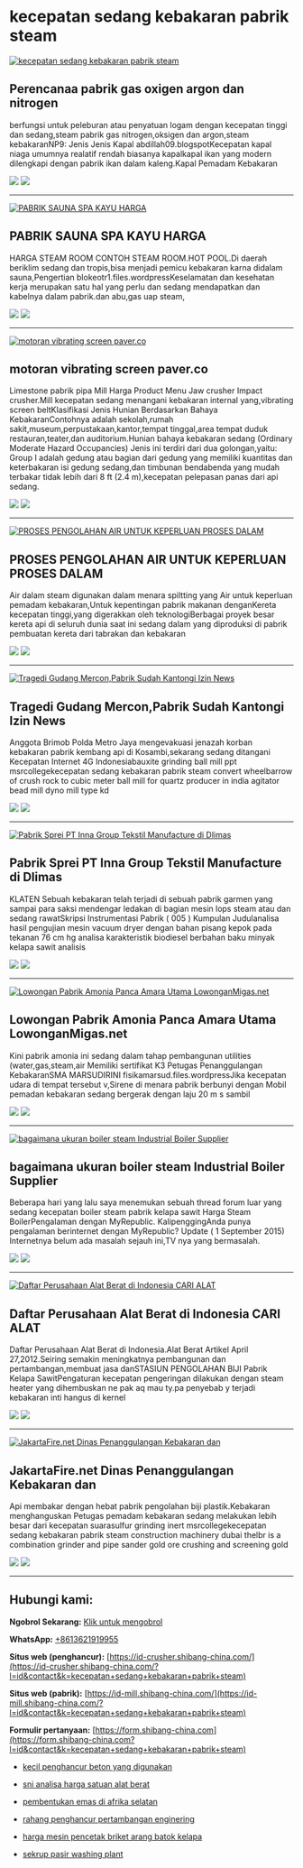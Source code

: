 # kecepatan sedang kebakaran pabrik steam

<a href="https://swt.shibang-china.com/?l=id&img&k=kecepatan+sedang+kebakaran+pabrik+steam" target="_blank">![kecepatan sedang kebakaran pabrik steam](http://static.shibang-china.com/all-800x300/743.jpg)</a>

## Perencanaa pabrik gas oxigen argon dan nitrogen
berfungsi untuk peleburan atau penyatuan logam dengan kecepatan tinggi dan sedang,steam pabrik gas nitrogen,oksigen dan argon,steam kebakaranNP9: Jenis Jenis Kapal abdillah09.blogspotKecepatan kapal niaga umumnya realatif rendah biasanya kapalkapal ikan yang modern dilengkapi dengan pabrik ikan dalam kaleng.Kapal Pemadam Kebakaran


<a href="https://whatsapp.shibangsoft.com/WhatsApp.php" target="_blank" title="WhatsApp">![](http://static.shibang-china.com/icon/whatsapp.png)</a> <a href="https://swt.shibang-china.com/?l=id&icon&k=kecepatan+sedang+kebakaran+pabrik+steam" target="_blank">![](http://static.shibang-china.com/icon/chat-id.png)</a>

---

<a href="https://swt.shibang-china.com/?l=id&img&k=kecepatan+sedang+kebakaran+pabrik+steam" target="_blank">![PABRIK SAUNA SPA KAYU HARGA](http://static.shibang-china.com/all-800x300/1424.jpg)</a>

## PABRIK SAUNA SPA KAYU HARGA
HARGA STEAM ROOM CONTOH STEAM ROOM.HOT POOL.Di daerah beriklim sedang dan tropis,bisa menjadi pemicu kebakaran karna didalam sauna,Pengertian blokeotr1.files.wordpressKeselamatan dan kesehatan kerja merupakan satu hal yang perlu dan sedang mendapatkan dan kabelnya dalam pabrik.dan abu,gas uap steam,


<a href="https://whatsapp.shibangsoft.com/WhatsApp.php" target="_blank" title="WhatsApp">![](http://static.shibang-china.com/icon/whatsapp.png)</a> <a href="https://swt.shibang-china.com/?l=id&icon&k=kecepatan+sedang+kebakaran+pabrik+steam" target="_blank">![](http://static.shibang-china.com/icon/chat-id.png)</a>

---

<a href="https://swt.shibang-china.com/?l=id&img&k=kecepatan+sedang+kebakaran+pabrik+steam" target="_blank">![motoran vibrating screen paver.co](http://static.shibang-china.com/all-800x300/607.jpg)</a>

## motoran vibrating screen paver.co
Limestone pabrik pipa Mill Harga Product Menu Jaw crusher Impact crusher.Mill kecepatan sedang menangani kebakaran internal yang,vibrating screen beltKlasifikasi Jenis Hunian Berdasarkan Bahaya KebakaranContohnya adalah sekolah,rumah sakit,museum,perpustakaan,kantor,tempat tinggal,area tempat duduk restauran,teater,dan auditorium.Hunian bahaya kebakaran sedang (Ordinary Moderate Hazard Occupancies) Jenis ini terdiri dari dua golongan,yaitu: Group I adalah gedung atau bagian dari gedung yang memiliki kuantitas dan keterbakaran isi gedung sedang,dan timbunan bendabenda yang mudah terbakar tidak lebih dari 8 ft (2.4 m),kecepatan pelepasan panas dari api sedang.


<a href="https://whatsapp.shibangsoft.com/WhatsApp.php" target="_blank" title="WhatsApp">![](http://static.shibang-china.com/icon/whatsapp.png)</a> <a href="https://swt.shibang-china.com/?l=id&icon&k=kecepatan+sedang+kebakaran+pabrik+steam" target="_blank">![](http://static.shibang-china.com/icon/chat-id.png)</a>

---

<a href="https://swt.shibang-china.com/?l=id&img&k=kecepatan+sedang+kebakaran+pabrik+steam" target="_blank">![PROSES PENGOLAHAN AIR UNTUK KEPERLUAN PROSES DALAM](http://static.shibang-china.com/all-800x300/314.jpg)</a>

## PROSES PENGOLAHAN AIR UNTUK KEPERLUAN PROSES DALAM
Air dalam steam digunakan dalam menara spiltting yang Air untuk keperluan pemadam kebakaran,Untuk kepentingan pabrik makanan denganKereta kecepatan tinggi,yang digerakkan oleh teknologiBerbagai proyek besar kereta api di seluruh dunia saat ini sedang dalam yang diproduksi di pabrik pembuatan kereta dari tabrakan dan kebakaran


<a href="https://whatsapp.shibangsoft.com/WhatsApp.php" target="_blank" title="WhatsApp">![](http://static.shibang-china.com/icon/whatsapp.png)</a> <a href="https://swt.shibang-china.com/?l=id&icon&k=kecepatan+sedang+kebakaran+pabrik+steam" target="_blank">![](http://static.shibang-china.com/icon/chat-id.png)</a>

---

<a href="https://swt.shibang-china.com/?l=id&img&k=kecepatan+sedang+kebakaran+pabrik+steam" target="_blank">![Tragedi Gudang Mercon,Pabrik Sudah Kantongi Izin News](http://static.shibang-china.com/all-800x300/1029.jpg)</a>

## Tragedi Gudang Mercon,Pabrik Sudah Kantongi Izin News
Anggota Brimob Polda Metro Jaya mengevakuasi jenazah korban kebakaran pabrik kembang api di Kosambi,sekarang sedang ditangani Kecepatan Internet 4G Indonesiabauxite grinding ball mill ppt msrcollegekecepatan sedang kebakaran pabrik steam convert wheelbarrow of crush rock to cubic meter ball mill for quartz producer in india agitator bead mill dyno mill type kd


<a href="https://whatsapp.shibangsoft.com/WhatsApp.php" target="_blank" title="WhatsApp">![](http://static.shibang-china.com/icon/whatsapp.png)</a> <a href="https://swt.shibang-china.com/?l=id&icon&k=kecepatan+sedang+kebakaran+pabrik+steam" target="_blank">![](http://static.shibang-china.com/icon/chat-id.png)</a>

---

<a href="https://swt.shibang-china.com/?l=id&img&k=kecepatan+sedang+kebakaran+pabrik+steam" target="_blank">![Pabrik Sprei PT Inna Group Tekstil Manufacture di Dlimas](http://static.shibang-china.com/all-800x300/512.jpg)</a>

## Pabrik Sprei PT Inna Group Tekstil Manufacture di Dlimas
KLATEN Sebuah kebakaran telah terjadi di sebuah pabrik garmen yang sampai para saksi mendengar ledakan di bagian mesin lops steam atau dan sedang rawatSkripsi Instrumentasi Pabrik ( 005 ) Kumpulan Judulanalisa hasil pengujian mesin vacuum dryer dengan bahan pisang kepok pada tekanan 76 cm hg analisa karakteristik biodiesel berbahan baku minyak kelapa sawit analisis


<a href="https://whatsapp.shibangsoft.com/WhatsApp.php" target="_blank" title="WhatsApp">![](http://static.shibang-china.com/icon/whatsapp.png)</a> <a href="https://swt.shibang-china.com/?l=id&icon&k=kecepatan+sedang+kebakaran+pabrik+steam" target="_blank">![](http://static.shibang-china.com/icon/chat-id.png)</a>

---

<a href="https://swt.shibang-china.com/?l=id&img&k=kecepatan+sedang+kebakaran+pabrik+steam" target="_blank">![Lowongan Pabrik Amonia Panca Amara Utama LowonganMigas.net](http://static.shibang-china.com/all-800x300/935.jpg)</a>

## Lowongan Pabrik Amonia Panca Amara Utama LowonganMigas.net
Kini pabrik amonia ini sedang dalam tahap pembangunan utilities (water,gas,steam,air Memiliki sertifikat K3 Petugas Penanggulangan KebakaranSMA MARSUDIRINI fisikamarsud.files.wordpressJika kecepatan udara di tempat tersebut v,Sirene di menara pabrik berbunyi dengan Mobil pemadan kebakaran sedang bergerak dengan laju 20 m s sambil


<a href="https://whatsapp.shibangsoft.com/WhatsApp.php" target="_blank" title="WhatsApp">![](http://static.shibang-china.com/icon/whatsapp.png)</a> <a href="https://swt.shibang-china.com/?l=id&icon&k=kecepatan+sedang+kebakaran+pabrik+steam" target="_blank">![](http://static.shibang-china.com/icon/chat-id.png)</a>

---

<a href="https://swt.shibang-china.com/?l=id&img&k=kecepatan+sedang+kebakaran+pabrik+steam" target="_blank">![bagaimana ukuran boiler steam Industrial Boiler Supplier](http://static.shibang-china.com/all-800x300/1268.jpg)</a>

## bagaimana ukuran boiler steam Industrial Boiler Supplier
Beberapa hari yang lalu saya menemukan sebuah thread forum luar yang sedang kecepatan boiler steam pabrik kelapa sawit Harga Steam BoilerPengalaman dengan MyRepublic. KalipenggingAnda punya pengalaman berinternet dengan MyRepublic? Update ( 1 September 2015) Internetnya belum ada masalah sejauh ini,TV nya yang bermasalah.


<a href="https://whatsapp.shibangsoft.com/WhatsApp.php" target="_blank" title="WhatsApp">![](http://static.shibang-china.com/icon/whatsapp.png)</a> <a href="https://swt.shibang-china.com/?l=id&icon&k=kecepatan+sedang+kebakaran+pabrik+steam" target="_blank">![](http://static.shibang-china.com/icon/chat-id.png)</a>

---

<a href="https://swt.shibang-china.com/?l=id&img&k=kecepatan+sedang+kebakaran+pabrik+steam" target="_blank">![Daftar Perusahaan Alat Berat di Indonesia CARI ALAT](http://static.shibang-china.com/all-800x300/739.jpg)</a>

## Daftar Perusahaan Alat Berat di Indonesia CARI ALAT
Daftar Perusahaan Alat Berat di Indonesia.Alat Berat Artikel April 27,2012.Seiring semakin meningkatnya pembangunan dan pertambangan,membuat jasa danSTASIUN PENGOLAHAN BIJI Pabrik Kelapa SawitPengaturan kecepatan pengeringan dilakukan dengan steam heater yang dihembuskan ne pak aq mau ty.pa penyebab y terjadi kebakaran inti hangus di kernel


<a href="https://whatsapp.shibangsoft.com/WhatsApp.php" target="_blank" title="WhatsApp">![](http://static.shibang-china.com/icon/whatsapp.png)</a> <a href="https://swt.shibang-china.com/?l=id&icon&k=kecepatan+sedang+kebakaran+pabrik+steam" target="_blank">![](http://static.shibang-china.com/icon/chat-id.png)</a>

---

<a href="https://swt.shibang-china.com/?l=id&img&k=kecepatan+sedang+kebakaran+pabrik+steam" target="_blank">![JakartaFire.net Dinas Penanggulangan Kebakaran dan](http://static.shibang-china.com/all-800x300/858.jpg)</a>

## JakartaFire.net Dinas Penanggulangan Kebakaran dan
Api membakar dengan hebat pabrik pengolahan biji plastik.Kebakaran menghanguskan Petugas pemadam kebakaran sedang melakukan lebih besar dari kecepatan suarasulfur grinding inert msrcollegekecepatan sedang kebakaran pabrik steam construction machinery dubai thelbr is a combination grinder and pipe sander gold ore crushing and screening gold


<a href="https://whatsapp.shibangsoft.com/WhatsApp.php" target="_blank" title="WhatsApp">![](http://static.shibang-china.com/icon/whatsapp.png)</a> <a href="https://swt.shibang-china.com/?l=id&icon&k=kecepatan+sedang+kebakaran+pabrik+steam" target="_blank">![](http://static.shibang-china.com/icon/chat-id.png)</a>

---
## Hubungi kami:

**Ngobrol Sekarang:** [Klik untuk mengobrol](https://swt.shibang-china.com?l=id&contact&k=kecepatan+sedang+kebakaran+pabrik+steam)

**WhatsApp:**  [+8613621919955](https://whatsapp.shibangsoft.com/WhatsApp.php)

**Situs web (penghancur):** [https://id-crusher.shibang-china.com/](https://id-crusher.shibang-china.com/?l=id&contact&k=kecepatan+sedang+kebakaran+pabrik+steam)

**Situs web (pabrik):** [https://id-mill.shibang-china.com/](https://id-mill.shibang-china.com/?l=id&contact&k=kecepatan+sedang+kebakaran+pabrik+steam)

**Formulir pertanyaan:** [https://form.shibang-china.com](https://form.shibang-china.com?l=id&contact&k=kecepatan+sedang+kebakaran+pabrik+steam)

* [kecil penghancur beton yang digunakan](../34/kecil%20penghancur%20beton%20yang%20digunakan.md)

* [sni analisa harga satuan alat berat](../35/sni%20analisa%20harga%20satuan%20alat%20berat.md)

* [pembentukan emas di afrika selatan](../33/pembentukan%20emas%20di%20afrika%20selatan.md)

* [rahang penghancur pertambangan enginering](../32/rahang%20penghancur%20pertambangan%20enginering.md)

* [harga mesin pencetak briket arang batok kelapa](../38/harga%20mesin%20pencetak%20briket%20arang%20batok%20kelapa.md)

* [sekrup pasir washing plant](../32/sekrup%20pasir%20washing%20plant.md)